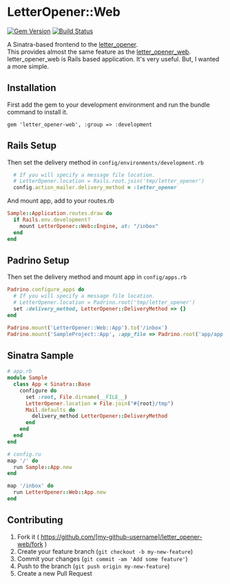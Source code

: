 # LetterOpener::Web

[![Gem Version](https://badge.fury.io/rb/letter_opener-web.svg)](http://badge.fury.io/rb/letter_opener-web)
[![Build Status](https://travis-ci.org/tyabe/letter_opener-web.svg)](https://travis-ci.org/tyabe/letter_opener-web)

A Sinatra-based frontend to the [letter_opener](https://github.com/ryanb/letter_opener).  
This provides almost the same feature as the [letter_opener_web](https://github.com/fgrehm/letter_opener_web).  
letter_opener_web is Rails based application. It's very useful.
But, I wanted a more simple.

## Installation

First add the gem to your development environment and run the bundle command to install it.

    gem 'letter_opener-web', :group => :development

## Rails Setup

Then set the delivery method in `config/environments/development.rb`

```ruby
  # If you will specify a message file location.
  # LetterOpener.location = Rails.root.join('tmp/letter_opener')
  config.action_mailer.delivery_method = :letter_opener
```

And mount app, add to your routes.rb

```ruby
Sample::Application.routes.draw do
  if Rails.env.development?
    mount LetterOpener::Web::Engine, at: "/inbox"
  end
end
```

## Padrino Setup

Then set the delivery method and mount app in `config/apps.rb`

```ruby
Padrino.configure_apps do
  # If you will specify a message file location.
  # LetterOpener.location = Padrino.root('tmp/letter_opener')
  set :delivery_method, LetterOpener::DeliveryMethod => {}
end

Padrino.mount('LetterOpener::Web::App').to('/inbox')
Padrino.mount('SampleProject::App', :app_file => Padrino.root('app/app.rb')).to('/')
```

## Sinatra Sample

```ruby
# app.rb
module Sample
  class App < Sinatra::Base
    configure do
      set :root, File.dirname(__FILE__)
      LetterOpener.location = File.join("#{root}/tmp")
      Mail.defaults do
        delivery_method LetterOpener::DeliveryMethod
      end
    end
  end
end
```

```ruby
# config.ru
map '/' do
  run Sample::App.new
end

map '/inbox' do
  run LetterOpener::Web::App.new
end
```

## Contributing

1. Fork it ( https://github.com/[my-github-username]/letter_opener-web/fork )
2. Create your feature branch (`git checkout -b my-new-feature`)
3. Commit your changes (`git commit -am 'Add some feature'`)
4. Push to the branch (`git push origin my-new-feature`)
5. Create a new Pull Request

